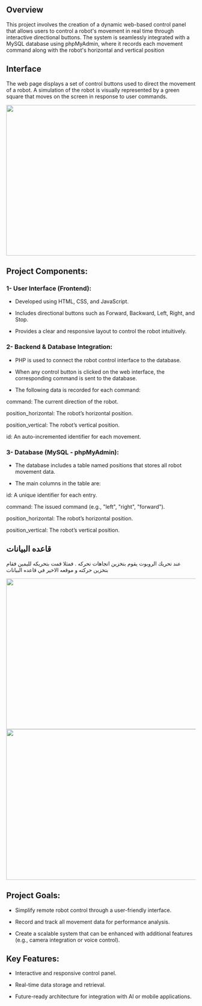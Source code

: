 ## Overview
This project involves the creation of a dynamic web-based control panel that allows users to control a robot's movement in real time through interactive directional buttons. The system is seamlessly integrated with a MySQL database using phpMyAdmin, where it records each movement command along with the robot's horizontal and vertical position



## Interface
The web page displays a set of control buttons used to direct the movement of a robot. A simulation of the robot is visually represented by a green square that moves on the screen in response to user commands.



<img src= "https://github.com/user-attachments/assets/fe59667a-b353-44f9-ae09-2ecfbcda808b" width="800" height="400">


## Project Components:
### **1- User Interface (Frontend):**

- Developed using HTML, CSS, and JavaScript.

- Includes directional buttons such as Forward, Backward, Left, Right, and Stop.

- Provides a clear and responsive layout to control the robot intuitively.

### **2- Backend & Database Integration:**

- PHP is used to connect the robot control interface to the database.

- When any control button is clicked on the web interface, the corresponding command is sent to the database.

- The following data is recorded for each command:

command: The current direction of the robot.

position_horizontal: The robot’s horizontal position.

position_vertical: The robot’s vertical position.

id: An auto-incremented identifier for each movement.

### **3- Database (MySQL - phpMyAdmin):**

- The database includes a table named positions that stores all robot movement data.

- The main columns in the table are:

id: A unique identifier for each entry.

command: The issued command (e.g., "left", "right", "forward").

position_horizontal: The robot’s horizontal position.

position_vertical: The robot’s vertical position.

## قاعده البيانات 
عند تحريك الروبوت يقوم بتخزين اتجاهات تحركه . فمثلا قمت بتحريكه لليمين فقام بتخزين حركته و موقعه الاخير في قاعده البيانات

<img src= "https://github.com/user-attachments/assets/e651646f-0748-4708-8fd9-e6d432f73b05" width="800" height="400">
<img src= "https://github.com/user-attachments/assets/e6ab7715-0a05-4903-be6b-72350debe775" width="800" height="400">

## Project Goals:

- Simplify remote robot control through a user-friendly interface.

- Record and track all movement data for performance analysis.

- Create a scalable system that can be enhanced with additional features (e.g., camera integration or voice control).

## Key Features:

- Interactive and responsive control panel.

- Real-time data storage and retrieval.

- Future-ready architecture for integration with AI or mobile applications.
